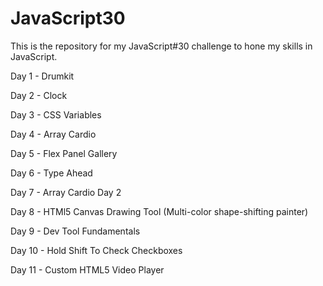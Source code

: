 # JavaScript30

This is the repository for my JavaScript#30 challenge to hone my skills in JavaScript.

Day 1 - Drumkit

Day 2 - Clock

Day 3 - CSS Variables

Day 4 - Array Cardio

Day 5 - Flex Panel Gallery

Day 6 - Type Ahead

Day 7 - Array Cardio Day 2

Day 8 - HTMl5 Canvas Drawing Tool (Multi-color shape-shifting painter)

Day 9 - Dev Tool Fundamentals

Day 10 - Hold Shift To Check Checkboxes

Day 11 - Custom HTML5 Video Player
